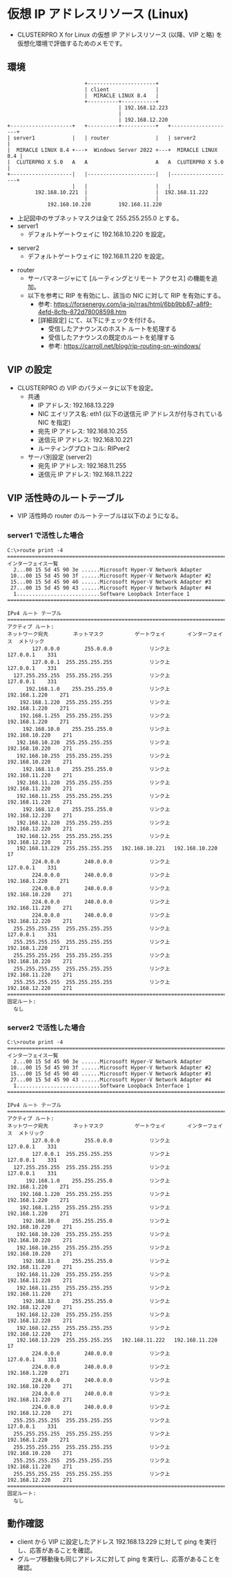 # 仮想 IP アドレスリソース (Linux)
- CLUSTERPRO X for Linux の仮想 IP アドレスリソース (以降、VIP と略) を仮想化環境で評価するためのメモです。

## 環境
```
                         +----------------------+
                         | client               |
                         |  MIRACLE LINUX 8.4   |
                         +----------+-----------+
                                    | 192.168.12.223
                                    | 
                                    | 192.168.12.220
+--------------------+   +----------+-----------+   +--------------------+
| server1            |   | router               |   | server2            |
|  MIRACLE LINUX 8.4 +---+  Windows Server 2022 +---+  MIRACLE LINUX 8.4 |
|  CLUTERPRO X 5.0   A   A                      A   A  CLUTERPRO X 5.0   |
+--------------------|   |----------------------|   |--------------------+
                     |   |                      |   |
         192.168.10.221  |                      |  192.168.11.222
                         |                      |
             192.168.10.220         192.168.11.220
```
- 上記図中のサブネットマスクは全て 255.255.255.0 とする。
- server1
  - デフォルトゲートウェイに 192.168.10.220 を設定。
<!--
    - もしくは、route add で 192.168.11.0/24 のゲートウェイに 192.168.10.220 を設定。
-->
- server2 
  - デフォルトゲートウェイに 192.168.11.220 を設定。
<!--
    - もしくは、route add で 192.168.10.0/24 のゲートウェイに 192.168.11.220 を設定。
-->    
- router
  - サーバマネージャにて [ルーティングとリモート アクセス] の機能を追加。
  - 以下を参考に RIP を有効にし、該当の NIC に対して RIP を有効にする。
    - 参考: https://forsenergy.com/ja-jp/rras/html/6bb9bb87-a8f9-4efd-8cfb-872d78008598.htm
    - [詳細設定] にて、以下にチェックを付ける。
      - 受信したアナウンスのホスト ルートを処理する
      - 受信したアナウンスの既定のルートを処理する
      - 参考: https://carroll.net/blog/rip-routing-on-windows/

## VIP の設定
- CLUSTERPRO の VIP のパラメータに以下を設定。
  - 共通
    - IP アドレス: 192.168.13.229
    - NIC エイリアス名: eth1 (以下の送信元 IP アドレスが付与されている NIC を指定)
    - 宛先 IP アドレス: 192.168.10.255
    - 送信元 IP アドレス: 192.168.10.221
    - ルーティングプロトコル: RIPver2
  - サーバ別設定 (server2)
    - 宛先 IP アドレス: 192.168.11.255
    - 送信元 IP アドレス: 192.168.11.222

## VIP 活性時のルートテーブル
- VIP 活性時の router のルートテーブルは以下のようになる。
### server1 で活性した場合
```
C:\>route print -4
===========================================================================
インターフェイス一覧
  2...00 15 5d 45 90 3e ......Microsoft Hyper-V Network Adapter
 10...00 15 5d 45 90 3f ......Microsoft Hyper-V Network Adapter #2
 15...00 15 5d 45 90 40 ......Microsoft Hyper-V Network Adapter #3
 27...00 15 5d 45 90 43 ......Microsoft Hyper-V Network Adapter #4
  1...........................Software Loopback Interface 1
===========================================================================

IPv4 ルート テーブル
===========================================================================
アクティブ ルート:
ネットワーク宛先        ネットマスク          ゲートウェイ       インターフェイス  メトリック
        127.0.0.0        255.0.0.0            リンク上         127.0.0.1    331
        127.0.0.1  255.255.255.255            リンク上         127.0.0.1    331
  127.255.255.255  255.255.255.255            リンク上         127.0.0.1    331
      192.168.1.0    255.255.255.0            リンク上     192.168.1.220    271
    192.168.1.220  255.255.255.255            リンク上     192.168.1.220    271
    192.168.1.255  255.255.255.255            リンク上     192.168.1.220    271
     192.168.10.0    255.255.255.0            リンク上    192.168.10.220    271
   192.168.10.220  255.255.255.255            リンク上    192.168.10.220    271
   192.168.10.255  255.255.255.255            リンク上    192.168.10.220    271
     192.168.11.0    255.255.255.0            リンク上    192.168.11.220    271
   192.168.11.220  255.255.255.255            リンク上    192.168.11.220    271
   192.168.11.255  255.255.255.255            リンク上    192.168.11.220    271
     192.168.12.0    255.255.255.0            リンク上    192.168.12.220    271
   192.168.12.220  255.255.255.255            リンク上    192.168.12.220    271
   192.168.12.255  255.255.255.255            リンク上    192.168.12.220    271
   192.168.13.229  255.255.255.255   192.168.10.221   192.168.10.220     17
        224.0.0.0        240.0.0.0            リンク上         127.0.0.1    331
        224.0.0.0        240.0.0.0            リンク上     192.168.1.220    271
        224.0.0.0        240.0.0.0            リンク上    192.168.10.220    271
        224.0.0.0        240.0.0.0            リンク上    192.168.11.220    271
        224.0.0.0        240.0.0.0            リンク上    192.168.12.220    271
  255.255.255.255  255.255.255.255            リンク上         127.0.0.1    331
  255.255.255.255  255.255.255.255            リンク上     192.168.1.220    271
  255.255.255.255  255.255.255.255            リンク上    192.168.10.220    271
  255.255.255.255  255.255.255.255            リンク上    192.168.11.220    271
  255.255.255.255  255.255.255.255            リンク上    192.168.12.220    271
===========================================================================
固定ルート:
  なし
```
### server2 で活性した場合
```
C:\>route print -4
===========================================================================
インターフェイス一覧
  2...00 15 5d 45 90 3e ......Microsoft Hyper-V Network Adapter
 10...00 15 5d 45 90 3f ......Microsoft Hyper-V Network Adapter #2
 15...00 15 5d 45 90 40 ......Microsoft Hyper-V Network Adapter #3
 27...00 15 5d 45 90 43 ......Microsoft Hyper-V Network Adapter #4
  1...........................Software Loopback Interface 1
===========================================================================

IPv4 ルート テーブル
===========================================================================
アクティブ ルート:
ネットワーク宛先        ネットマスク          ゲートウェイ       インターフェイス  メトリック
        127.0.0.0        255.0.0.0            リンク上         127.0.0.1    331
        127.0.0.1  255.255.255.255            リンク上         127.0.0.1    331
  127.255.255.255  255.255.255.255            リンク上         127.0.0.1    331
      192.168.1.0    255.255.255.0            リンク上     192.168.1.220    271
    192.168.1.220  255.255.255.255            リンク上     192.168.1.220    271
    192.168.1.255  255.255.255.255            リンク上     192.168.1.220    271
     192.168.10.0    255.255.255.0            リンク上    192.168.10.220    271
   192.168.10.220  255.255.255.255            リンク上    192.168.10.220    271
   192.168.10.255  255.255.255.255            リンク上    192.168.10.220    271
     192.168.11.0    255.255.255.0            リンク上    192.168.11.220    271
   192.168.11.220  255.255.255.255            リンク上    192.168.11.220    271
   192.168.11.255  255.255.255.255            リンク上    192.168.11.220    271
     192.168.12.0    255.255.255.0            リンク上    192.168.12.220    271
   192.168.12.220  255.255.255.255            リンク上    192.168.12.220    271
   192.168.12.255  255.255.255.255            リンク上    192.168.12.220    271
   192.168.13.229  255.255.255.255   192.168.11.222   192.168.11.220     17
        224.0.0.0        240.0.0.0            リンク上         127.0.0.1    331
        224.0.0.0        240.0.0.0            リンク上     192.168.1.220    271
        224.0.0.0        240.0.0.0            リンク上    192.168.10.220    271
        224.0.0.0        240.0.0.0            リンク上    192.168.11.220    271
        224.0.0.0        240.0.0.0            リンク上    192.168.12.220    271
  255.255.255.255  255.255.255.255            リンク上         127.0.0.1    331
  255.255.255.255  255.255.255.255            リンク上     192.168.1.220    271
  255.255.255.255  255.255.255.255            リンク上    192.168.10.220    271
  255.255.255.255  255.255.255.255            リンク上    192.168.11.220    271
  255.255.255.255  255.255.255.255            リンク上    192.168.12.220    271
===========================================================================
固定ルート:
  なし
```

## 動作確認
- client から VIP に設定したアドレス 192.168.13.229 に対して ping を実行し、応答があることを確認。
- グループ移動後も同じアドレスに対して ping を実行し、応答があることを確認。
